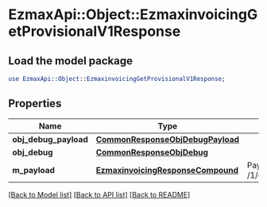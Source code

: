 # EzmaxApi::Object::EzmaxinvoicingGetProvisionalV1Response

## Load the model package
```perl
use EzmaxApi::Object::EzmaxinvoicingGetProvisionalV1Response;
```

## Properties
Name | Type | Description | Notes
------------ | ------------- | ------------- | -------------
**obj_debug_payload** | [**CommonResponseObjDebugPayload**](CommonResponseObjDebugPayload.md) |  | 
**obj_debug** | [**CommonResponseObjDebug**](CommonResponseObjDebug.md) |  | [optional] 
**m_payload** | [**EzmaxinvoicingResponseCompound**](EzmaxinvoicingResponseCompound.md) | Payload for GET /1/object/ezmaxinvoicing/getProvisional | 

[[Back to Model list]](../README.md#documentation-for-models) [[Back to API list]](../README.md#documentation-for-api-endpoints) [[Back to README]](../README.md)


